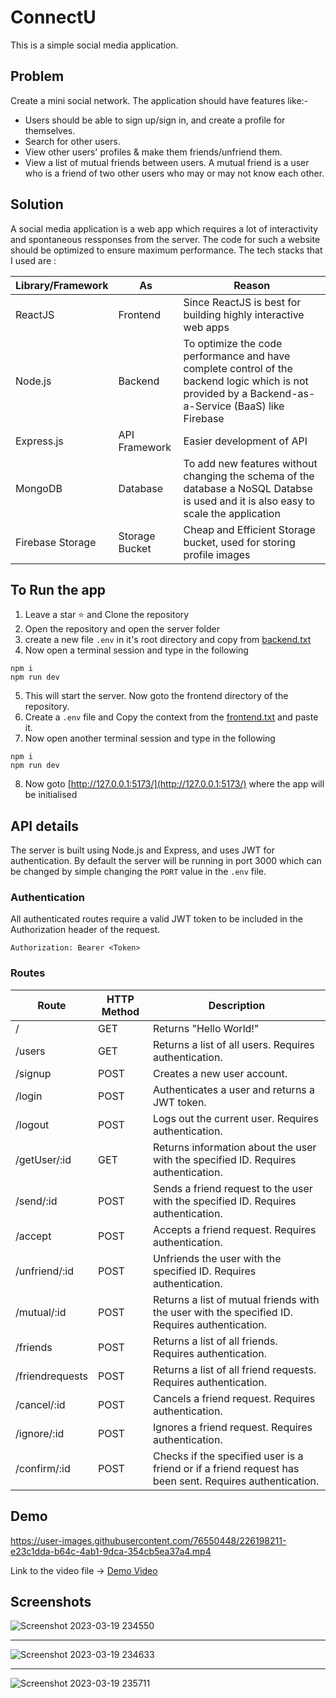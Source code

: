 # ConnectU

This is a simple social media application. 

## Problem

Create a mini social network. The application should have features like:-
- Users should be able to sign up/sign in, and create a profile for themselves.
- Search for other users.
- View other users' profiles & make them friends/unfriend them.
- View a list of mutual friends between users. A mutual friend is a user who is a friend of two other users who may or may not know each other. 

## Solution
A social media application is a web app which requires a lot of interactivity and spontaneous ressponses from the server. The code for such a website should be optimized to ensure maximum performance. The tech stacks that I used are :

|Library/Framework|As|Reason|
|----------|------|---------|
|ReactJS|Frontend| Since ReactJS is best for building highly interactive web apps|
|Node.js|Backend| To optimize the code performance and have complete control of the backend logic which is not provided by a Backend-as-a-Service (BaaS) like Firebase|
|Express.js|API Framework| Easier development of API|
|MongoDB|Database| To add new features without changing the schema of the database a NoSQL Databse is used and it is also easy to scale the application|
|Firebase Storage|Storage Bucket| Cheap and Efficient Storage bucket, used for storing profile images|


## To Run the app

1. Leave a star ⭐ and Clone the repository
2. Open the repository and open the server folder
3. create a new file `.env` in it's root directory and copy from [backend.txt](https://gist.github.com/Anirudh-A-V/cdccadc28031c473838433cad79eff3c)
4. Now open a terminal session and type in the following 
````
npm i
npm run dev
````
5. This will start the server. Now goto the frontend directory of the repository.
6. Create a `.env` file and Copy the context from the [frontend.txt](https://gist.github.com/Anirudh-A-V/cdccadc28031c473838433cad79eff3c) and paste it.
7. Now open another terminal session and type in the following
````
npm i
npm run dev
````
8. Now goto [http://127.0.0.1:5173/](http://127.0.0.1:5173/) where the app will be initialised

## API details
The server is built using Node.js and Express, and uses JWT for authentication.
By default the server will be running in port 3000 which can be changed by simple changing the `PORT` value in the `.env` file.

### Authentication
All authenticated routes require a valid JWT token to be included in the Authorization header of the request.
````
Authorization: Bearer <Token>
````

### Routes
|Route|	HTTP Method|	Description|
|------|-----------|--------------|
|/	|GET	|Returns "Hello World!"|
|/users	|GET	|Returns a list of all users. Requires authentication.|
|/signup	|POST	|Creates a new user account.|
|/login	|POST	|Authenticates a user and returns a JWT token.|
|/logout	|POST	|Logs out the current user. Requires authentication.|
|/getUser/:id	|GET	|Returns information about the user with the specified ID. Requires authentication.|
|/send/:id	|POST	|Sends a friend request to the user with the specified ID. Requires authentication.|
|/accept	|POST	|Accepts a friend request. Requires authentication.|
|/unfriend/:id	|POST	|Unfriends the user with the specified ID. Requires authentication.|
|/mutual/:id	|POST	|Returns a list of mutual friends with the user with the specified ID. Requires authentication.|
|/friends	|POST	|Returns a list of all friends. Requires authentication.|
|/friendrequests	|POST	|Returns a list of all friend requests. Requires authentication.|
|/cancel/:id	|POST	|Cancels a friend request. Requires authentication.|
|/ignore/:id	|POST	|Ignores a friend request. Requires authentication.|
|/confirm/:id	|POST	|Checks if the specified user is a friend or if a friend request has been sent. Requires authentication.|

## Demo

https://user-images.githubusercontent.com/76550448/226198211-e23c1dda-b64c-4ab1-9dca-354cb5ea37a4.mp4

Link to the video file -> [Demo Video](https://drive.google.com/file/d/1AIo-E30WfwhC4IQHtnLRFMJJsW0dNHxQ/view?usp=sharing)

## Screenshots

![Screenshot 2023-03-19 234550](https://user-images.githubusercontent.com/76550448/226198415-9d0cca25-34e4-4ca3-9d32-24ebf3a5e4eb.png)
<hr></hr>

![Screenshot 2023-03-19 234633](https://user-images.githubusercontent.com/76550448/226198413-4a528165-8d56-439b-a673-129b963af0b5.png)
<hr></hr>

![Screenshot 2023-03-19 235711](https://user-images.githubusercontent.com/76550448/226198903-96124e1b-fae5-41c7-83de-3c646e2654c7.png)





